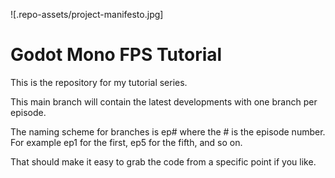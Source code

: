 ![.repo-assets/project-manifesto.jpg]

# Godot Mono FPS Tutorial

This is the repository for my tutorial series.

This main branch will contain the latest developments with one branch per episode.

The naming scheme for branches is ep# where the # is the episode number. For example ep1 for the first, ep5 for the fifth, and so on.

That should make it easy to grab the code from a specific point if you like.
